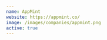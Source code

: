 ```yaml
---
name: AppMint
website: https://appmint.co/
image: /images/companies/appmint.png 
active: true
---
```

